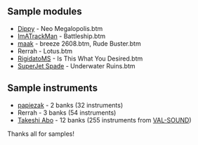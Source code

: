 ## Sample modules
- [Dippy] - Neo Megalopolis.btm
- [ImATrackMan] - Battleship.btm
- [maak] - breeze 2608.btm, Rude Buster.btm
- Rerrah - Lotus.btm
- [RigidatoMS] - Is This What You Desired.btm
- [SuperJet Spade] - Underwater Ruins.btm

## Sample instruments
- [papiezak] - 2 banks (32 instruments)
- Rerrah - 3 banks (54 instruments)
- [Takeshi Abo] - 12 banks (255 instruments from [VAL-SOUND](http://valsound.fc2web.com))

Thanks all for samples!

[Dippy]: https://www.youtube.com/channel/UCw2xCNQhuwpnfnf1-wfRefQ
[maak]: https://twitter.com/maakmusic
[papiezak]: https://github.com/papiezak
[SuperJet Spade]: https://twitter.com/SuperJetSpade
[RigidatoMS]: https://twitter.com/RigidatoMS
[ImATrackMan]: https://twitter.com/ImATrackMan
[Takeshi Abo]: https://twitter.com/valsound
